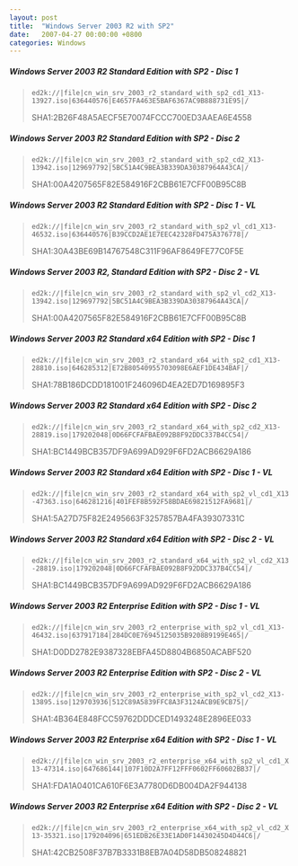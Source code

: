 ```yaml
---
layout: post
title:  "Windows Server 2003 R2 with SP2"
date:   2007-04-27 00:00:00 +0800
categories: Windows
---
```

##### Windows Server 2003 R2 Standard Edition with SP2 - Disc 1

> `ed2k://|file|cn_win_srv_2003_r2_standard_with_sp2_cd1_X13-13927.iso|636440576|E4657FA463E5BAF6367AC9B888731E95|/`
>
> SHA1:2B26F48A5AECF5E70074FCCC700ED3AAEA6E4558
>

##### Windows Server 2003 R2 Standard Edition with SP2 - Disc 2

> `ed2k://|file|cn_win_srv_2003_r2_standard_with_sp2_cd2_X13-13942.iso|129697792|5BC51A4C9BEA3B339DA30387964A43CA|/`
>
> SHA1:00A4207565F82E584916F2CBB61E7CFF00B95C8B
>

##### Windows Server 2003 R2 Standard Edition with SP2 - Disc 1 - VL

> `ed2k://|file|cn_win_srv_2003_r2_standard_with_sp2_vl_cd1_X13-46532.iso|636440576|B39CCD2AE1E7EEC42328FD475A376778|/`
>
> SHA1:30A43BE69B14767548C311F96AF8649FE77C0F5E
>

##### Windows Server 2003 R2, Standard Edition with SP2 - Disc 2 - VL

> `ed2k://|file|cn_win_srv_2003_r2_standard_with_sp2_vl_cd2_X13-13942.iso|129697792|5BC51A4C9BEA3B339DA30387964A43CA|/`
>
> SHA1:00A4207565F82E584916F2CBB61E7CFF00B95C8B
>

##### Windows Server 2003 R2 Standard x64 Edition with SP2 - Disc 1

> `ed2k://|file|cn_win_srv_2003_r2_standard_x64_with_sp2_cd1_X13-28810.iso|646285312|E72B80540955703098E6AEF1DE434BAF|/`
>
> SHA1:78B186DCDD181001F246096D4EA2ED7D169895F3
>

##### Windows Server 2003 R2 Standard x64 Edition with SP2 - Disc 2

> `ed2k://|file|cn_win_srv_2003_r2_standard_x64_with_sp2_cd2_X13-28819.iso|179202048|0D66FCFAFBAE092B8F92DDC337B4CC54|/`
>
> SHA1:BC1449BCB357DF9A699AD929F6FD2ACB6629A186
>

##### Windows Server 2003 R2 Standard x64 Edition with SP2 - Disc 1 - VL

> `ed2k://|file|cn_win_srv_2003_r2_standard_x64_with_sp2_vl_cd1_X13-47363.iso|646281216|401FEF8B592F58BDAE69821512FA9681|/`
>
> SHA1:5A27D75F82E2495663F3257857BA4FA39307331C
>

##### Windows Server 2003 R2 Standard x64 Edition with SP2 - Disc 2 - VL

> `ed2k://|file|cn_win_srv_2003_r2_standard_x64_with_sp2_vl_cd2_X13-28819.iso|179202048|0D66FCFAFBAE092B8F92DDC337B4CC54|/`
>
> SHA1:BC1449BCB357DF9A699AD929F6FD2ACB6629A186
>

##### Windows Server 2003 R2 Enterprise Edition with SP2 - Disc 1 - VL

> `ed2k://|file|cn_win_srv_2003_r2_enterprise_with_sp2_vl_cd1_X13-46432.iso|637917184|284DC0E76945125035B9208B9199E465|/`
>
> SHA1:D0DD2782E9387328EBFA45D8804B6850ACABF520
>

##### Windows Server 2003 R2 Enterprise Edition with SP2 - Disc 2 - VL

> `ed2k://|file|cn_win_srv_2003_r2_enterprise_with_sp2_vl_cd2_X13-13895.iso|129703936|512C89A5839FFC8A3F3124ACB9E9CB75|/`
>
> SHA1:4B364E848FCC59762DDDCED1493248E2896EE033
>

##### Windows Server 2003 R2 Enterprise x64 Edition with SP2 - Disc 1 - VL

> `ed2k://|file|cn_win_srv_2003_r2_enterprise_x64_with_sp2_vl_cd1_X13-47314.iso|647686144|107F10D2A7FF12FFF0602FF60602BB37|/`
>
> SHA1:FDA1A0401CA610F6E3A7780D6DB004DA2F944138
>

##### Windows Server 2003 R2 Enterprise x64 Edition with SP2 - Disc 2 - VL

> `ed2k://|file|cn_win_srv_2003_r2_enterprise_x64_with_sp2_vl_cd2_X13-35321.iso|179204096|651EDB26E33E1AD0F14430245D4D44C6|/`
>
>SHA1:42CB2508F37B7B3331B8EB7A04D58DB508248821
>

